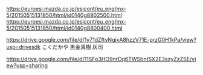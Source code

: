 https://euroesi.mazda.co.jp/esicont/eu_eng/mx-5/20150515131850/html/id0140g8802500.html
https://euroesi.mazda.co.jp/esicont/eu_eng/mx-5/20150515131850/html/id0140g8800400.html

https://drive.google.com/file/d/1y71dZftyNgixA8hzzV71E-przG0H1kPa/view?usp=drivesdk
こくだかや
黒金真樹
灰司

https://drive.google.com/file/d/11SFo3HO9nrDq6TWSbntSX2E3szyZzZSE/view?usp=sharing


